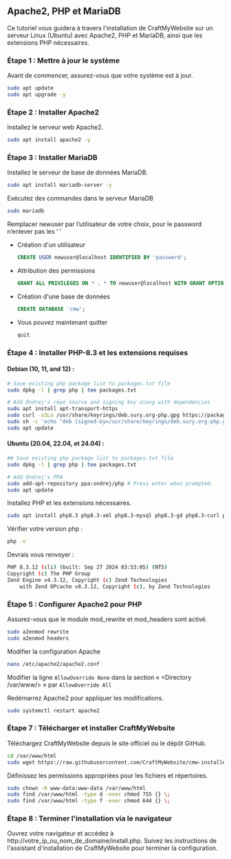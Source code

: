 ## Apache2, PHP et MariaDB

Ce tutoriel vous guidera à travers l'installation de CraftMyWebsite sur un serveur Linux (Ubuntu) avec Apache2, PHP et MariaDB, ainsi que les extensions PHP nécessaires.

### Étape 1 : Mettre à jour le système
Avant de commencer, assurez-vous que votre système est à jour.
```bash
sudo apt update
sudo apt upgrade -y
```

### Étape 2 : Installer Apache2
Installez le serveur web Apache2.
```bash
sudo apt install apache2 -y
```

### Étape 3 : Installer MariaDB
Installez le serveur de base de données MariaDB.
```bash
sudo apt install mariadb-server -y
```
Exécutez des commandes dans le serveur MariaDB
```bash
sudo mariadb
```
Remplacer newuser par l’utilisateur de votre choix, pour le password n’enlever pas les ‘ ’
- Création d'un utilisateur
    ```sql
    CREATE USER newuser@localhost IDENTIFIED BY 'password';
    ```
- Attribution des permissions
    ```sql
    GRANT ALL PRIVILEGES ON * . * TO newuser@localhost WITH GRANT OPTION;
    ```
- Création d'une base de données
    ```sql
    CREATE DATABASE 'cmw';
    ```
- Vous pouvez maintenant quitter
    ```bash
    quit
    ```
  
### Étape 4 : Installer PHP-8.3 et les extensions requises

#### Debian (10, 11, and 12) :
```bash
# Save existing php package list to packages.txt file
sudo dpkg -l | grep php | tee packages.txt

# Add Ondrej's repo source and signing key along with dependencies
sudo apt install apt-transport-https
sudo curl -sSLo /usr/share/keyrings/deb.sury.org-php.gpg https://packages.sury.org/php/apt.gpg
sudo sh -c 'echo "deb [signed-by=/usr/share/keyrings/deb.sury.org-php.gpg] https://packages.sury.org/php/ $(lsb_release -sc) main" > /etc/apt/sources.list.d/php.list'
sudo apt update
```

#### Ubuntu (20.04, 22.04, et 24.04) :
```bash
## Save existing php package list to packages.txt file
sudo dpkg -l | grep php | tee packages.txt

# Add Ondrej's PPA
sudo add-apt-repository ppa:ondrej/php # Press enter when prompted.
sudo apt update
```

Installez PHP et les extensions nécessaires.
```bash
sudo apt install php8.3 php8.3-xml php8.3-mysql php8.3-gd php8.3-curl php8.3-pdo php8.3-mbstring php8.3-zip -y
```

Vérifier votre version php :
```bash
php -v
```
Devrais vous renvoyer :
```bash
PHP 8.3.12 (cli) (built: Sep 27 2024 03:53:05) (NTS)
Copyright (c) The PHP Group
Zend Engine v4.3.12, Copyright (c) Zend Technologies
    with Zend OPcache v8.3.12, Copyright (c), by Zend Technologies
```

### Étape 5 : Configurer Apache2 pour PHP
Assurez-vous que le module mod_rewrite et mod_headers sont activé.
```bash
sudo a2enmod rewrite
sudo a2enmod headers
```

Modifier la configuration Apache
```bash
nano /etc/apache2/apache2.conf
```

Modifier la ligne `AllowOverride None` dans la section « <Directory /var/www/> » par `AllowOverride All`

Redémarrez Apache2 pour appliquer les modifications.
```bash
sudo systemctl restart apache2
```

### Étape 7 : Télécharger et installer CraftMyWebsite
Téléchargez CraftMyWebsite depuis le site officiel ou le dépôt GitHub.
```bash
cd /var/www/html
sudo wget https://raw.githubusercontent.com/CraftMyWebsite/cmw-installer/main/install.php
```

Définissez les permissions appropriées pour les fichiers et répertoires.
```bash
sudo chown -R www-data:www-data /var/www/html
sudo find /var/www/html -type d -exec chmod 755 {} \;
sudo find /var/www/html -type f -exec chmod 644 {} \;
```

### Étape 8 : Terminer l'installation via le navigateur
Ouvrez votre navigateur et accédez à http://votre_ip_ou_nom_de_domaine/install.php. Suivez les instructions de l'assistant d'installation de CraftMyWebsite pour terminer la configuration.

